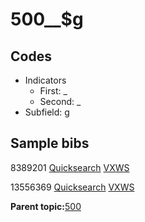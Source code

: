 # 500\_\_$g

## Codes

-   Indicators
    -   First: \_
    -   Second: \_
-   Subfield: g

## Sample bibs

8389201 [Quicksearch](https://search.library.yale.edu/catalog/8389201) [VXWS](http://prodorbis.library.yale.edu:7014/vxws/GetHoldingsService?bibId=8389201)

13556369 [Quicksearch](https://search.library.yale.edu/catalog/13556369) [VXWS](http://prodorbis.library.yale.edu:7014/vxws/GetHoldingsService?bibId=13556369)

**Parent topic:**[500](../../tags/500/500.md)

